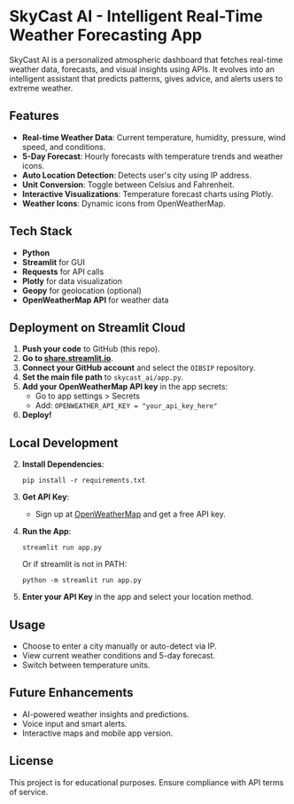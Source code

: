# SkyCast AI - Intelligent Real-Time Weather Forecasting App

SkyCast AI is a personalized atmospheric dashboard that fetches real-time weather data, forecasts, and visual insights using APIs. It evolves into an intelligent assistant that predicts patterns, gives advice, and alerts users to extreme weather.

## Features

- **Real-time Weather Data**: Current temperature, humidity, pressure, wind speed, and conditions.
- **5-Day Forecast**: Hourly forecasts with temperature trends and weather icons.
- **Auto Location Detection**: Detects user's city using IP address.
- **Unit Conversion**: Toggle between Celsius and Fahrenheit.
- **Interactive Visualizations**: Temperature forecast charts using Plotly.
- **Weather Icons**: Dynamic icons from OpenWeatherMap.

## Tech Stack

- **Python**
- **Streamlit** for GUI
- **Requests** for API calls
- **Plotly** for data visualization
- **Geopy** for geolocation (optional)
- **OpenWeatherMap API** for weather data

## Deployment on Streamlit Cloud

1. **Push your code** to GitHub (this repo).
2. **Go to [share.streamlit.io](https://share.streamlit.io)**.
3. **Connect your GitHub account** and select the `OIBSIP` repository.
4. **Set the main file path** to `skycast_ai/app.py`.
5. **Add your OpenWeatherMap API key** in the app secrets:
   - Go to app settings > Secrets
   - Add: `OPENWEATHER_API_KEY = "your_api_key_here"`
6. **Deploy!**

## Local Development

2. **Install Dependencies**:
   ```
   pip install -r requirements.txt
   ```

3. **Get API Key**:
   - Sign up at [OpenWeatherMap](https://openweathermap.org/api) and get a free API key.

4. **Run the App**:
   ```
   streamlit run app.py
   ```
   Or if streamlit is not in PATH:
   ```
   python -m streamlit run app.py
   ```

5. **Enter your API Key** in the app and select your location method.

## Usage

- Choose to enter a city manually or auto-detect via IP.
- View current weather conditions and 5-day forecast.
- Switch between temperature units.

## Future Enhancements

- AI-powered weather insights and predictions.
- Voice input and smart alerts.
- Interactive maps and mobile app version.

## License

This project is for educational purposes. Ensure compliance with API terms of service.